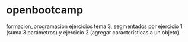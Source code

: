 # openbootcamp
formacion_programacion
ejercicios tema 3, segmentados por ejercicio 1 (suma 3 parámetros) y ejercicio 2 (agregar características a un objeto)

